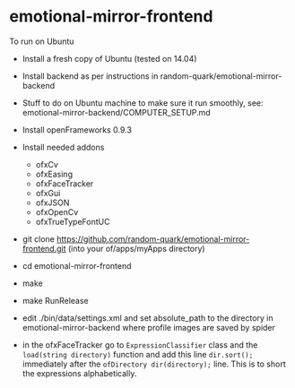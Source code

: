 # emotional-mirror-frontend

To run on Ubuntu

* Install a fresh copy of Ubuntu (tested on 14.04)
* Install backend as per instructions in random-quark/emotional-mirror-backend
* Stuff to do on Ubuntu machine to make sure it run smoothly, see: emotional-mirror-backend/COMPUTER_SETUP.md
* Install openFrameworks 0.9.3
* Install needed addons
  * ofxCv
  * ofxEasing
  * ofxFaceTracker
  * ofxGui
  * ofxJSON
  * ofxOpenCv
  * ofxTrueTypeFontUC
* git clone https://github.com/random-quark/emotional-mirror-frontend.git (into your of/apps/myApps directory)
* cd emotional-mirror-frontend
* make
* make RunRelease
* edit ./bin/data/settings.xml and set absolute_path to the directory in emotional-mirror-backend where profile images are saved by spider

* in the ofxFaceTracker go to `ExpressionClassifier` class and the `load(string directory)` function and add this line `dir.sort();` immediately after the `ofDirectory dir(directory);` line. This is to short the expressions alphabetically.
